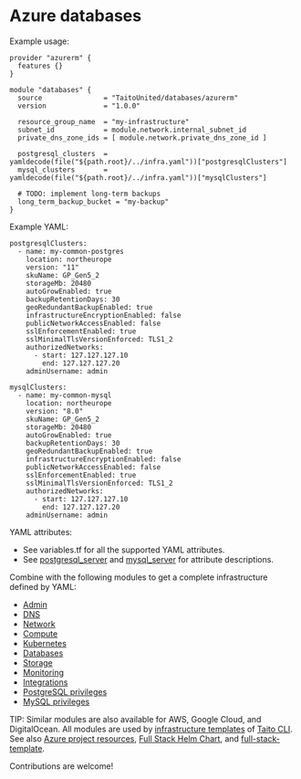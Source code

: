 # Azure databases

Example usage:

```
provider "azurerm" {
  features {}
}

module "databases" {
  source               = "TaitoUnited/databases/azurerm"
  version              = "1.0.0"

  resource_group_name  = "my-infrastructure"
  subnet_id            = module.network.internal_subnet_id
  private_dns_zone_ids = [ module.network.private_dns_zone_id ]

  postgresql_clusters  = yamldecode(file("${path.root}/../infra.yaml"))["postgresqlClusters"]
  mysql_clusters       = yamldecode(file("${path.root}/../infra.yaml"))["mysqlClusters"]

  # TODO: implement long-term backups
  long_term_backup_bucket = "my-backup"
}
```

Example YAML:

```
postgresqlClusters:
  - name: my-common-postgres
    location: northeurope
    version: "11"
    skuName: GP_Gen5_2
    storageMb: 20480
    autoGrowEnabled: true
    backupRetentionDays: 30
    geoRedundantBackupEnabled: true
    infrastructureEncryptionEnabled: false
    publicNetworkAccessEnabled: false
    sslEnforcementEnabled: true
    sslMinimalTlsVersionEnforced: TLS1_2
    authorizedNetworks:
      - start: 127.127.127.10
        end: 127.127.127.20
    adminUsername: admin

mysqlClusters:
  - name: my-common-mysql
    location: northeurope
    version: "8.0"
    skuName: GP_Gen5_2
    storageMb: 20480
    autoGrowEnabled: true
    backupRetentionDays: 30
    geoRedundantBackupEnabled: true
    infrastructureEncryptionEnabled: false
    publicNetworkAccessEnabled: false
    sslEnforcementEnabled: true
    sslMinimalTlsVersionEnforced: TLS1_2
    authorizedNetworks:
      - start: 127.127.127.10
        end: 127.127.127.20
    adminUsername: admin
```

YAML attributes:

- See variables.tf for all the supported YAML attributes.
- See [postgresql_server](https://registry.terraform.io/providers/hashicorp/azurerm/latest/docs/resources/postgresql_server) and [mysql_server](https://registry.terraform.io/providers/hashicorp/azurerm/latest/docs/resources/mysql_server) for attribute descriptions.

Combine with the following modules to get a complete infrastructure defined by YAML:

- [Admin](https://registry.terraform.io/modules/TaitoUnited/admin/azurerm)
- [DNS](https://registry.terraform.io/modules/TaitoUnited/dns/azurerm)
- [Network](https://registry.terraform.io/modules/TaitoUnited/network/azurerm)
- [Compute](https://registry.terraform.io/modules/TaitoUnited/compute/azurerm)
- [Kubernetes](https://registry.terraform.io/modules/TaitoUnited/kubernetes/azurerm)
- [Databases](https://registry.terraform.io/modules/TaitoUnited/databases/azurerm)
- [Storage](https://registry.terraform.io/modules/TaitoUnited/storage/azurerm)
- [Monitoring](https://registry.terraform.io/modules/TaitoUnited/monitoring/azurerm)
- [Integrations](https://registry.terraform.io/modules/TaitoUnited/integrations/azurerm)
- [PostgreSQL privileges](https://registry.terraform.io/modules/TaitoUnited/privileges/postgresql)
- [MySQL privileges](https://registry.terraform.io/modules/TaitoUnited/privileges/mysql)

TIP: Similar modules are also available for AWS, Google Cloud, and DigitalOcean. All modules are used by [infrastructure templates](https://taitounited.github.io/taito-cli/templates#infrastructure-templates) of [Taito CLI](https://taitounited.github.io/taito-cli/). See also [Azure project resources](https://registry.terraform.io/modules/TaitoUnited/project-resources/azurerm), [Full Stack Helm Chart](https://github.com/TaitoUnited/taito-charts/blob/master/full-stack), and [full-stack-template](https://github.com/TaitoUnited/full-stack-template).

Contributions are welcome!
